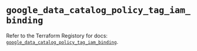 # `google_data_catalog_policy_tag_iam_binding`

Refer to the Terraform Registory for docs: [`google_data_catalog_policy_tag_iam_binding`](https://www.terraform.io/docs/providers/google/r/data_catalog_policy_tag_iam_binding).
